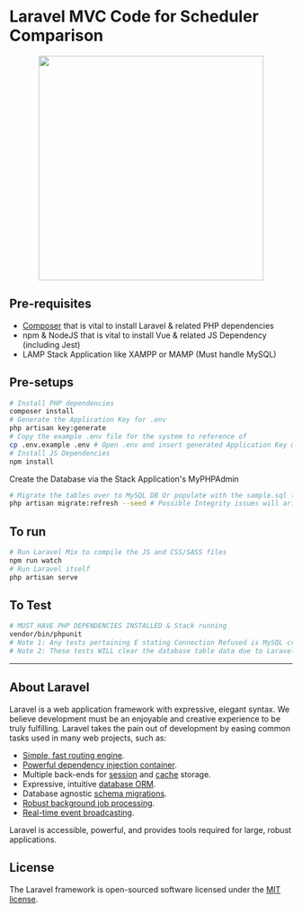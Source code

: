 # Laravel MVC Code for Scheduler Comparison

<p align="center"><a href="https://laravel.com" target="_blank"><img src="https://raw.githubusercontent.com/laravel/art/master/logo-lockup/5%20SVG/2%20CMYK/1%20Full%20Color/laravel-logolockup-cmyk-red.svg" width="400"></a></p>

## Pre-requisites
* [Composer](https://getcomposer.org) that is vital to install Laravel & related PHP dependencies
* npm & NodeJS that is vital to install Vue & related JS Dependency (including Jest)
* LAMP Stack Application like XAMPP or MAMP (Must handle MySQL)

## Pre-setups
``` bash
# Install PHP dependencies
composer install
# Generate the Application Key for .env
php artisan key:generate
# Copy the example .env file for the system to reference of
cp .env.example .env # Open .env and insert generated Application Key & MySQL Database configs
# Install JS Dependencies
npm install          
```
Create the Database via the Stack Application's MyPHPAdmin 

``` bash
# Migrate the tables over to MySQL DB Or populate with the sample.sql file to PHPMyAdmin
php artisan migrate:refresh --seed # Possible Integrity issues will arise due to relation population

```
## To run
``` bash
# Run Laravel Mix to compile the JS and CSS/SASS files
npm run watch 
# Run Laravel itself
php artisan serve
```
## To Test
``` bash
# MUST HAVE PHP DEPENDENCIES INSTALLED & Stack running
vendor/bin/phpunit
# Note 1: Any tests pertaining E stating Connection Refused is MySQL credentials and/or running
# Note 2: These tests WILL clear the database table data due to Laravel's RefreshDatabase class
```
---------------
## About Laravel
Laravel is a web application framework with expressive, elegant syntax. We believe development must be an enjoyable and creative experience to be truly fulfilling. Laravel takes the pain out of development by easing common tasks used in many web projects, such as:

- [Simple, fast routing engine](https://laravel.com/docs/routing).
- [Powerful dependency injection container](https://laravel.com/docs/container).
- Multiple back-ends for [session](https://laravel.com/docs/session) and [cache](https://laravel.com/docs/cache) storage.
- Expressive, intuitive [database ORM](https://laravel.com/docs/eloquent).
- Database agnostic [schema migrations](https://laravel.com/docs/migrations).
- [Robust background job processing](https://laravel.com/docs/queues).
- [Real-time event broadcasting](https://laravel.com/docs/broadcasting).

Laravel is accessible, powerful, and provides tools required for large, robust applications.

## License
The Laravel framework is open-sourced software licensed under the [MIT license](https://opensource.org/licenses/MIT).
